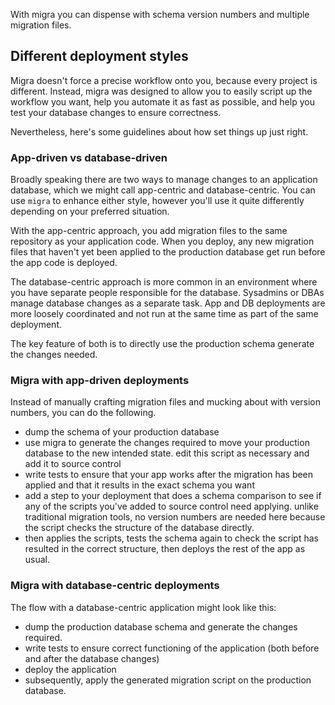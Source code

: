 With migra you can dispense with schema version numbers and multiple migration files.

## Different deployment styles

Migra doesn't force a precise workflow onto you, because every project is different. Instead, migra was designed to allow you to easily script up the workflow you want, help you automate it as fast as possible, and help you test your database changes to ensure correctness.

Nevertheless, here's some guidelines about how set things up just right.

### App-driven vs database-driven

Broadly speaking there are two ways to manage changes to an application database, which we might call app-centric and database-centric. You can use `migra` to enhance either style, however you'll use it quite differently depending on your preferred situation.

With the app-centric approach, you add migration files to the same repository as your application code. When you deploy, any new migration files that haven't yet been applied to the production database get run before the app code is deployed.

The database-centric approach is more common in an environment where you have separate people responsible for the database. Sysadmins or DBAs manage database changes as a separate task. App and DB deployments are more loosely coordinated and not run at the same time as part of the same deployment.

The key feature of both is to directly use the production schema generate the changes needed.

### Migra with app-driven deployments

Instead of manually crafting migration files and mucking about with version numbers, you can do the following.

- dump the schema of your production database
- use migra to generate the changes required to move your production database to the new intended state. edit this script as necessary and add it to source control
- write tests to ensure that your app works after the migration has been applied and that it results in the exact schema you want
- add a step to your deployment that does a schema comparison to see if any of the scripts you've added to source control need applying. unlike traditional migration tools, no version numbers are needed here because the script checks the structure of the database directly.
- then applies the scripts, tests the schema again to check the script has resulted in the correct structure, then deploys the rest of the app as usual.

### Migra with database-centric deployments

The flow with a database-centric application might look like this:

- dump the production database schema and generate the changes required.
- write tests to ensure correct functioning of the application (both before and after the database changes)
- deploy the application
- subsequently, apply the generated migration script on the production database.
